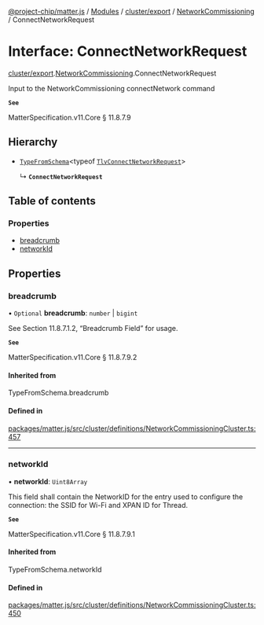 [@project-chip/matter.js](../README.md) / [Modules](../modules.md) / [cluster/export](../modules/cluster_export.md) / [NetworkCommissioning](../modules/cluster_export.NetworkCommissioning.md) / ConnectNetworkRequest

# Interface: ConnectNetworkRequest

[cluster/export](../modules/cluster_export.md).[NetworkCommissioning](../modules/cluster_export.NetworkCommissioning.md).ConnectNetworkRequest

Input to the NetworkCommissioning connectNetwork command

**`See`**

MatterSpecification.v11.Core § 11.8.7.9

## Hierarchy

- [`TypeFromSchema`](../modules/tlv_export.md#typefromschema)\<typeof [`TlvConnectNetworkRequest`](../modules/cluster_export.NetworkCommissioning.md#tlvconnectnetworkrequest)\>

  ↳ **`ConnectNetworkRequest`**

## Table of contents

### Properties

- [breadcrumb](cluster_export.NetworkCommissioning.ConnectNetworkRequest.md#breadcrumb)
- [networkId](cluster_export.NetworkCommissioning.ConnectNetworkRequest.md#networkid)

## Properties

### breadcrumb

• `Optional` **breadcrumb**: `number` \| `bigint`

See Section 11.8.7.1.2, “Breadcrumb Field” for usage.

**`See`**

MatterSpecification.v11.Core § 11.8.7.9.2

#### Inherited from

TypeFromSchema.breadcrumb

#### Defined in

[packages/matter.js/src/cluster/definitions/NetworkCommissioningCluster.ts:457](https://github.com/project-chip/matter.js/blob/6d3b6a5d957d88a9231d6ecab4bb41f8133112be/packages/matter.js/src/cluster/definitions/NetworkCommissioningCluster.ts#L457)

___

### networkId

• **networkId**: `Uint8Array`

This field shall contain the NetworkID for the entry used to configure the connection: the SSID for Wi-Fi
and XPAN ID for Thread.

**`See`**

MatterSpecification.v11.Core § 11.8.7.9.1

#### Inherited from

TypeFromSchema.networkId

#### Defined in

[packages/matter.js/src/cluster/definitions/NetworkCommissioningCluster.ts:450](https://github.com/project-chip/matter.js/blob/6d3b6a5d957d88a9231d6ecab4bb41f8133112be/packages/matter.js/src/cluster/definitions/NetworkCommissioningCluster.ts#L450)

